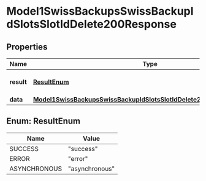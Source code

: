

# Model1SwissBackupsSwissBackupIdSlotsSlotIdDelete200Response


## Properties

| Name | Type | Description | Notes |
|------------ | ------------- | ------------- | -------------|
|**result** | [**ResultEnum**](#ResultEnum) | Result of the HTTP request |  |
|**data** | [**Model1SwissBackupsSwissBackupIdSlotsSlotIdDelete200ResponseAllOfData**](Model1SwissBackupsSwissBackupIdSlotsSlotIdDelete200ResponseAllOfData.md) |  |  [optional] |



## Enum: ResultEnum

| Name | Value |
|---- | -----|
| SUCCESS | &quot;success&quot; |
| ERROR | &quot;error&quot; |
| ASYNCHRONOUS | &quot;asynchronous&quot; |



